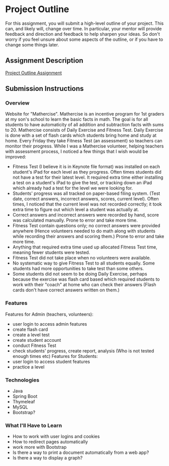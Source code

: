 # Project Outline
For this assignment, you will submit a high-level outline of your project. This can, and likely will, change over time. In particular, your mentor will provide feedback and direction and feedback to help sharpen your ideas. So don't worry if you feel unsure about some aspects of the outline, or if you have to change some things later.

## Assignment Description
[Project Outline Assignment](https://education.launchcode.org/liftoff/assignments/project-outline/)

## Submission Instructions

### Overview
Website for "Mathercise". Mathercise is an incentive program for 1st graders at my son's school to learn the basic facts in math. The goal is for all students to have automaticity of all addition and subtraction facts with sums to 20. Mathercise consists of Daily Exercise and Fitness Test. Daily Exercise is done with a set of flash cards which students bring home and study at home. Every Friday they take Fitness Test (an assessment) so teachers can monitor their progress.
While I was a Mathercise volunteer, helping teachers with assessment process, I noticed a few things that I wish would be improved:
- Fitness Test (I believe it is in Keynote file format) was installed on each student's iPad for each level as they progress. Often times students did not have a test for their latest level. It required extra time either installing a test on a student's iPad to give the test, or tracking down an iPad which already had a test for the level we were looking for. 
-  Students' progress was all tracked on paper-based filing system. (Test date, correct answers, incorrect answers, scores, current level). Often times, I noticed that the current level was not recorded correctly; it took extra time to figure out which level a student was actually at.  
- Correct answers and incorrect answers were recorded by hand, score was calculated manually. Prone to error and take more time. 
- Fitness Test contain questions only; no correct answers were provided anywhere (Hence volunteers needed to do math along with students while recording their answers and scoring them.) Prone to error and take more time.
- Anything that required extra time used up allocated Fitness Test time, meaning fewer students were  tested.
- Fitness Test did not take place when no volunteers were available. 
- No systematic way to give Fitness Test to all students equally. Some students had more opportunities to take test than some others.
- Some students did not seem to be doing Daily Exercise, perhaps because the exercise was flash card based which required students to work with their "coach" at home who can check their answers (Flash cards don't have correct answers written on them.) 
### Features
Features for Admin (teachers, volunteers):
- user login to access admin features
- create flash card
- create a level test
- create student account
- conduct Fitness Test
- check students' progress, create report, analysis (Who is not tested enough times etc)
Features for Students:
- user login to access student features
- practice a level
### Technologies
- Java
- Spring Boot
- Thymeleaf
- MySQL
- Bootstrap?
### What I'll Have to Learn
- How to work with user logins and cookies
- How to redirect pages automatically
- work more with Bootstrap
- Is there a way to print a document automatically from a web app?
- Is there a way to display a graph?
